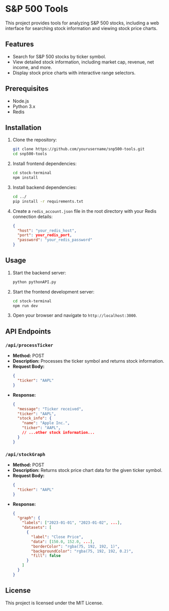 # S&P 500 Tools

This project provides tools for analyzing S&P 500 stocks, including a web interface for searching stock information and viewing stock price charts.

## Features

- Search for S&P 500 stocks by ticker symbol.
- View detailed stock information, including market cap, revenue, net income, and more.
- Display stock price charts with interactive range selectors.

## Prerequisites

- Node.js
- Python 3.x
- Redis

## Installation

1. Clone the repository:

   ```bash
   git clone https://github.com/yourusername/snp500-tools.git
   cd snp500-tools
   ```

2. Install frontend dependencies:

   ```bash
   cd stock-terminal
   npm install
   ```

3. Install backend dependencies:

   ```bash
   cd ../
   pip install -r requirements.txt
   ```

4. Create a `redis_account.json` file in the root directory with your Redis connection details:

   ```json
   {
     "host": "your_redis_host",
     "port": your_redis_port,
     "password": "your_redis_password"
   }
   ```

## Usage

1. Start the backend server:

   ```bash
   python pythonAPI.py
   ```

2. Start the frontend development server:

   ```bash
   cd stock-terminal
   npm run dev
   ```

3. Open your browser and navigate to `http://localhost:3000`.

## API Endpoints

### `/api/processTicker`

- **Method:** POST
- **Description:** Processes the ticker symbol and returns stock information.
- **Request Body:**
  ```json
  {
    "ticker": "AAPL"
  }
  ```
- **Response:**
  ```json
  {
    "message": "Ticker received",
    "ticker": "AAPL",
    "stock_info": {
      "name": "Apple Inc.",
      "ticker": "AAPL",
      // ...other stock information...
    }
  }
  ```

### `/api/stockGraph`

- **Method:** POST
- **Description:** Returns stock price chart data for the given ticker symbol.
- **Request Body:**
  ```json
  {
    "ticker": "AAPL"
  }
  ```
- **Response:**
  ```json
  {
    "graph": {
      "labels": ["2023-01-01", "2023-01-02", ...],
      "datasets": [
        {
          "label": "Close Price",
          "data": [150.0, 152.0, ...],
          "borderColor": "rgba(75, 192, 192, 1)",
          "backgroundColor": "rgba(75, 192, 192, 0.2)",
          "fill": false
        }
      ]
    }
  }
  ```

## License

This project is licensed under the MIT License.
